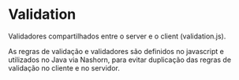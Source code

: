 # Validation

Validadores compartilhados entre o server e o client (validation.js).

As regras de validação e validadores são definidos no javascript e utilizados no Java via Nashorn, para evitar duplicação das regras de validação no cliente e no servidor.

